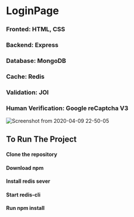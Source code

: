 # LoginPage

### Fronted: HTML, CSS
### Backend: Express
### Database: MongoDB
### Cache: Redis
### Validation: JOI
### Human Verification: Google reCaptcha V3

![Screenshot from 2020-04-09 22-50-05](https://user-images.githubusercontent.com/25588116/78922772-bce44580-7ab4-11ea-8288-0aeccaf20360.png)

## To Run The Project

#### Clone the repository
#### Download npm
#### Install redis sever
#### Start redis-cli
#### Run npm install
